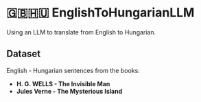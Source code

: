# 🇬🇧🇭🇺 EnglishToHungarianLLM

Using an LLM to translate from English to Hungarian.

## Dataset

English - Hungarian sentences from the books:
* **H. G. WELLS - The Invisible Man**
* **Jules Verne - The Mysterious Island**
